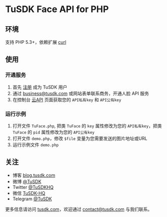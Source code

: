# TuSDK Face API for PHP

## 环境

支持 PHP 5.3+，依赖扩展 [curl](http://www.php.net/curl)


## 使用

### 开通服务

1. 首先 [注册](http://tusdk.com/center/user/register) 成为 TuSDK 用户
2. 通过 [business@tusdk.com](mailto:business@tusdk.com) 或网站表单联系商务，开通人脸 API 服务
3. 在控制台 [云API](http://tusdk.com/center/apiService) 页面获取您的 `API私有key` 和 `API公有key`

### 运行示例

1. 打开文件 `TuFace.php`, 把类 `TuFace` 的 `key` 属性修改为您的 `API私有key`，把类 `TuFace` 的 `pid` 属性修改为您的 `API公有key`
2. 打开文件 `demo.php`，修改 `$file` 变量为您需要发送的图片地址或URL
3. 运行示例文件 `demo.php`


## 关注

* 博客 [blog.tusdk.com](http://blog.tusdk.com/)
* 微博 [@TuSDK](http://weibo.com/tusdk)
* Twitter [@TuSDKHQ](https://twitter.com/TuSDKHQ)
* 微信 [TuSDK-HQ](http://tusdk.com/img/tusdk-wechat-qrcode.png)
* Telegram [@TuSDK](https://telegram.me/TuSDK)

更多信息请访问 [tusdk.com](http://tusdk.com/)，欢迎通过 [contact@tusdk.com](mailto:contact@tusdk.com) 与我们联系。
